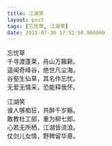 ```yaml
---
title: 江湖笑
layout: post
tags: [忘忧草, 江湖笑]
date: 2015-07-30 17:52:50.966000
---
```

忘忧草  
千寻渡蓬莱，舟山万籟籁。  
遥闻奇峰谷，绝世凡尘海。  
谷壑生仙草，其名作忘忧。  
无爱无情采，恐能释我怀。  
 

江湖笑  
谁人够痴狂，共醉千岁觞。  
敢教杜工部，重为柳七郎。  
心若无所栖，江湖皆流浪。  
仗剑儿女情，野稗留华章。  

